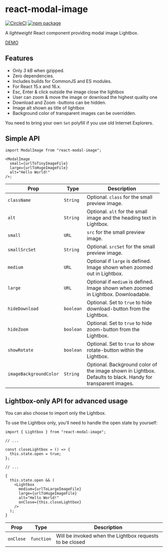 react-modal-image
=================

[![CircleCI](https://img.shields.io/circleci/project/github/aautio/react-modal-image.svg)](https://circleci.com/gh/aautio/react-modal-image) [![npm package](https://img.shields.io/npm/v/react-modal-image.svg)](https://www.npmjs.org/package/react-modal-image)

A *lightweight* React component providing modal image Lightbox.

[DEMO](https://aautio.github.io/react-modal-image/)

Features
--------

-   Only *3 kB* when gzipped.
-   Zero dependencies.
-   Includes builds for CommonJS and ES modules.
-   For React 15.x and 16.x.
-   Esc, Enter & click outside the image close the lightbox
-   User can zoom & move the image or download the highest quality one
-   Download and Zoom -buttons can be hidden.
-   Image alt shown as title of lightbox
-   Background color of transparent images can be overridden.

You need to bring your own `Set` polyfill if you use old Internet Explorers.

Simple API
----------

    import ModalImage from "react-modal-image";

    <ModalImage
      small={urlToTinyImageFile}
      large={urlToHugeImageFile}
      alt="Hello World!"
    />;

<table style="width:98%;"><colgroup><col style="width: 15%" /><col style="width: 6%" /><col style="width: 77%" /></colgroup><thead><tr class="header"><th>Prop</th><th>Type</th><th>Description</th></tr></thead><tbody><tr class="odd"><td><code>className</code></td><td><code>String</code></td><td>Optional. <code>class</code> for the small preview image.</td></tr><tr class="even"><td><code>alt</code></td><td><code>String</code></td><td>Optional. <code>alt</code> for the small image and the heading text in Lightbox.</td></tr><tr class="odd"><td><code>small</code></td><td><code>URL</code></td><td><code>src</code> for the small preview image.</td></tr><tr class="even"><td><code>smallSrcSet</code></td><td><code>String</code></td><td>Optional. <code>srcSet</code> for the small preview image.</td></tr><tr class="odd"><td><code>medium</code></td><td><code>URL</code></td><td>Optional if <code>large</code> is defined. Image shown when zoomed out in Lightbox.</td></tr><tr class="even"><td><code>large</code></td><td><code>URL</code></td><td>Optional if <code>medium</code> is defined. Image shown when zoomed in Lightbox. Downloadable.</td></tr><tr class="odd"><td><code>hideDownload</code></td><td><code>boolean</code></td><td>Optional. Set to <code>true</code> to hide download-button from the Lightbox.</td></tr><tr class="even"><td><code>hideZoom</code></td><td><code>boolean</code></td><td>Optional. Set to <code>true</code> to hide zoom-button from the Lightbox.</td></tr><tr class="odd"><td><code>showRotate</code></td><td><code>boolean</code></td><td>Optional. Set to <code>true</code> to show rotate-button within the Lightbox.</td></tr><tr class="even"><td><code>imageBackgroundColor</code></td><td><code>String</code></td><td>Optional. Background color of the image shown in Lightbox. Defaults to black. Handy for transparent images.  </td></tr></tbody></table>

Lightbox-only API for advanced usage
------------------------------------

You can also choose to import only the Lightbox.

To use the Lightbox only, you’ll need to handle the open state by yourself:

    import { Lightbox } from "react-modal-image";

    // ...

    const closeLightbox = () => {
      this.state.open = true;
    };

    // ...

    {
      this.state.open && (
        <Lightbox
          medium={urlToLargeImageFile}
          large={urlToHugeImageFile}
          alt="Hello World!"
          onClose={this.closeLightbox}
        />
      );
    }

<table><thead><tr class="header"><th>Prop</th><th>Type</th><th>Description</th></tr></thead><tbody><tr class="odd"><td><code>onClose</code></td><td><code>function</code></td><td>Will be invoked when the Lightbox requests to be closed</td></tr></tbody></table>
